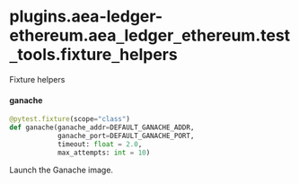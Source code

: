 <a id="plugins.aea-ledger-ethereum.aea_ledger_ethereum.test_tools.fixture_helpers"></a>

# plugins.aea-ledger-ethereum.aea`_`ledger`_`ethereum.test`_`tools.fixture`_`helpers

Fixture helpers

<a id="plugins.aea-ledger-ethereum.aea_ledger_ethereum.test_tools.fixture_helpers.ganache"></a>

#### ganache

```python
@pytest.fixture(scope="class")
def ganache(ganache_addr=DEFAULT_GANACHE_ADDR,
            ganache_port=DEFAULT_GANACHE_PORT,
            timeout: float = 2.0,
            max_attempts: int = 10)
```

Launch the Ganache image.

